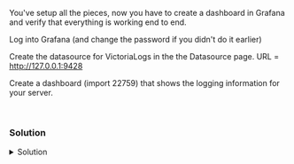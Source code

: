 You've setup all the pieces, now you have to create a dashboard in Grafana and verify that everything is working end to end.

Log into Grafana (and change the password if you didn't do it earlier)

Create the datasource for VictoriaLogs in the the Datasource page. URL = http://127.0.0.1:9428

Create a dashboard (import 22759) that shows the logging information for your server.

<br>

### Solution
<details>
<summary>Solution</summary>

Connect to Grafana and log in {{TRAFFIC_HOST1_3000}}

Create the datasource for Prometheus in the the Datasource page. URL = http://127.0.0.1:9428 

Import the dashboard 22759 to view the metric data.

Verify the dashboard is working properly.

</details>